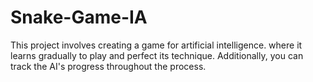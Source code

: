 # Snake-Game-IA
This project involves creating a game for artificial intelligence.
where it learns gradually to play and perfect its technique. 
Additionally, you can track the AI's progress throughout the process.
